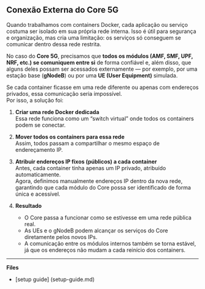 ## Conexão Externa do Core 5G

Quando trabalhamos com containers Docker, cada aplicação ou serviço costuma ser isolado em sua própria rede interna.  Isso é útil para segurança e organização, mas cria uma limitação: os serviços só conseguem se comunicar dentro dessa rede restrita.

No caso do **Core 5G**, precisamos que **todos os módulos (AMF, SMF, UPF, NRF, etc.) se comuniquem entre si** de forma confiável e, além disso, que alguns deles possam ser acessados externamente — por exemplo, por uma estação base (**gNodeB**) ou por uma **UE (User Equipment)** simulada.

Se cada container ficasse em uma rede diferente ou apenas com endereços privados, essa comunicação seria impossível.  
Por isso, a solução foi:

1. **Criar uma rede Docker dedicada**  
   Essa rede funciona como um “switch virtual” onde todos os containers podem se conectar.

2. **Mover todos os containers para essa rede**  
   Assim, todos passam a compartilhar o mesmo espaço de endereçamento IP.

3. **Atribuir endereços IP fixos (públicos) a cada container**  
   Antes, cada container tinha apenas um IP privado, atribuído automaticamente.  
   Agora, definimos manualmente endereços IP dentro da nova rede, garantindo que cada módulo do Core possa ser identificado de forma única e acessível.

4. **Resultado**  
   - O Core passa a funcionar como se estivesse em uma rede pública real.  
   - As UEs e o gNodeB podem alcançar os serviços do Core diretamente pelos novos IPs.  
   - A comunicação entre os módulos internos também se torna estável, já que os endereços não mudam a cada reinício dos containers.
---

**Files**

- [setup guide] (setup-guide.md)

